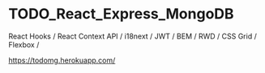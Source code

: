 # TODO_React_Express_MongoDB

React Hooks /
React Context API /
i18next /
JWT /
BEM /
RWD /
CSS Grid /
Flexbox /

https://todomg.herokuapp.com/
